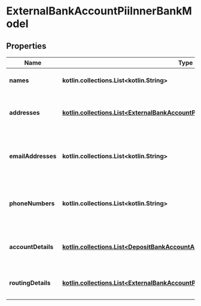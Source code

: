
# ExternalBankAccountPiiInnerBankModel

## Properties
Name | Type | Description | Notes
------------ | ------------- | ------------- | -------------
**names** | **kotlin.collections.List&lt;kotlin.String&gt;** | Array of names on the account |  [optional]
**addresses** | [**kotlin.collections.List&lt;ExternalBankAccountPiiInnerAddressesInnerBankModel&gt;**](ExternalBankAccountPiiInnerAddressesInnerBankModel.md) | Array of addresses associated to the account |  [optional]
**emailAddresses** | **kotlin.collections.List&lt;kotlin.String&gt;** | Array of email addresses associated to the account |  [optional]
**phoneNumbers** | **kotlin.collections.List&lt;kotlin.String&gt;** | Array of phone numbers associated to the account |  [optional]
**accountDetails** | [**kotlin.collections.List&lt;DepositBankAccountAccountDetailsInnerBankModel&gt;**](DepositBankAccountAccountDetailsInnerBankModel.md) | The account details for the bank account. |  [optional]
**routingDetails** | [**kotlin.collections.List&lt;ExternalBankAccountPiiInnerRoutingDetailsInnerBankModel&gt;**](ExternalBankAccountPiiInnerRoutingDetailsInnerBankModel.md) | The routing details for the bank account. |  [optional]



